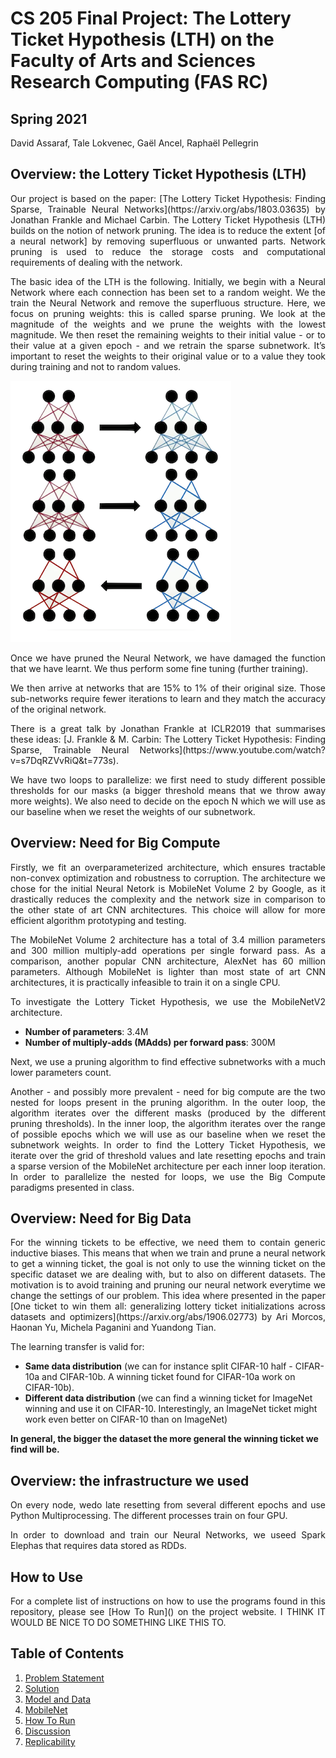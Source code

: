 # CS 205 Final Project: The Lottery Ticket Hypothesis (LTH) on the Faculty of Arts and Sciences Research Computing (FAS RC)

## Spring 2021

David Assaraf, Tale Lokvenec, Gaël Ancel, Raphaël Pellegrin

## Overview: the Lottery Ticket Hypothesis (LTH)

<p align="justify"> Our project is based on the paper: [The Lottery Ticket Hypothesis: Finding Sparse, Trainable Neural Networks](https://arxiv.org/abs/1803.03635) by Jonathan Frankle and Michael Carbin. The Lottery Ticket Hypothesis (LTH) builds on the notion of network pruning. The idea is to reduce the extent [of a neural network] by removing superfluous or unwanted parts. Network pruning is used to reduce the storage costs and computational requirements of dealing with the network. </p>

<p align="justify"> The basic idea of the LTH is the following. Initially, we begin with a Neural Network where each connection has been set to a random weight. We the train the Neural Network and remove the superfluous structure. Here, we focus on pruning weights: this is called sparse pruning. We look at the magnitude of the weights and we prune the weights with the lowest magnitude. We then reset the remaining weights to their initial value - or to their value at a given epoch - and we retrain the sparse subnetwork. It’s important to reset the weights to their original value or to a value they took during training and not to random values. </p>

![](Pruning.png)


<p align="justify"> Once we have pruned the Neural Network, we have damaged the function that we have learnt. We thus perform some fine tuning (further training). </p>

<p align="justify"> We then arrive at networks that are 15% to 1% of their original size. Those sub-networks require fewer iterations to learn and they match the accuracy of the original network. </p>

<p align="justify"> There is a great talk by Jonathan Frankle at ICLR2019 that summarises these ideas: [J. Frankle & M. Carbin: The Lottery Ticket Hypothesis: Finding Sparse, Trainable Neural Networks](https://www.youtube.com/watch?v=s7DqRZVvRiQ&t=773s).  </p>

<p align="justify"> We have two loops to parallelize: we first need to study different possible thresholds for our masks (a bigger threshold means that we throw away more weights). We also need to decide on the epoch N which we will use as our baseline when we reset the weights of our subnetwork.  </p>

## Overview: Need for Big Compute

<p align="justify">  Firstly, we fit an overparameterized architecture, which ensures tractable non-convex optimization and robustness to corruption. The architecture we chose for the initial Neural Netork is MobileNet Volume 2 by Google, as it drastically reduces the complexity and the network size in comparison to the other state of art CNN architectures. This choice will allow for more efficient algorithm prototyping and testing. </p>

<p align="justify">  The MobileNet Volume 2 architecture has a total of 3.4 million parameters and 300 million multiply-add operations per single forward pass. As a comparison, another popular CNN architecture, AlexNet has 60 million parameters. Although MobileNet is lighter than most state of art CNN architectures, it is practically infeasible to train it on a single CPU. </p>

<p align="justify">  To investigate the Lottery Ticket Hypothesis, we use the MobileNetV2 architecture. </p>

- **Number of parameters**: 3.4M 
- **Number of multiply-adds (MAdds) per forward pass**: 300M

<p align="justify"> Next, we use a pruning algorithm to find effective subnetworks with a much lower parameters count. </p>

<p align="justify"> Another - and possibly more prevalent - need for big compute are the two nested for loops present in the pruning algorithm. In the outer loop, the algorithm iterates over the different masks (produced by the different pruning thresholds). In the inner loop, the algorithm iterates over the range of possible epochs which we will use as our baseline when we reset the subnetwork weights. In order to find the Lottery Ticket Hypothesis, we iterate over the grid of threshold values and late resetting epochs and train a sparse version of the MobileNet architecture per each inner loop iteration. In order to parallelize the nested for loops, we use the Big Compute paradigms presented in class. </p>


## Overview: Need for Big Data

<p align="justify"> For the winning tickets to be effective, we need them to contain generic inductive biases. This means that when we train and prune a neural network to get a winning ticket, the goal is not only to use the winning ticket on the specific dataset we are dealing with, but to also on different datasets. The motivation is to avoid training and pruning our neural network everytime we change the settings of our problem. This idea where presented in the paper [One ticket to win them all: generalizing lottery ticket initializations across datasets and optimizers](https://arxiv.org/abs/1906.02773) by Ari Morcos, Haonan Yu, Michela Paganini and Yuandong Tian. </p>
 
 
The learning transfer is valid for:
- **Same data distribution** (we can for instance split CIFAR-10 half - CIFAR-10a and CIFAR-10b. A winning ticket found for CIFAR-10a work on CIFAR-10b).
- **Different data distribution** (we can find a winning ticket for ImageNet winning and use it on CIFAR-10. Interestingly, an ImageNet ticket might work even better on CIFAR-10 than on ImageNet)

**In general, the bigger the dataset the more general the winning ticket we find will be.**

## Overview: the infrastructure we used


<p align="justify"> On every node, wedo late resetting from several different epochs and use Python Multiprocessing. The different processes train on four GPU. </p>

<p align="justify"> In order to download and train our Neural Networks, we useed Spark Elephas that requires data stored as RDDs. </p>

## How to Use

<p align="justify"> For a complete list of instructions on how to use the programs found in this repository, please see [How To Run]() on the project website. I THINK IT WOULD BE NICE TO DO SOMETHING LIKE THIS TO. </p>

## Table of Contents
1. [Problem Statement](ProblemStatement.md)
2. [Solution](Solution.md)
3. [Model and Data](ModelAndData.md)
4. [MobileNet](MobileNetArchitecture.md)
5. [How To Run](HowToRun.md)
6. [Discussion](Discussion.md)
7. [Replicability](Replicability.md)
